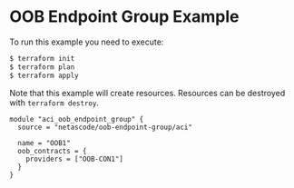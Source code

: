 <!-- BEGIN_TF_DOCS -->
# OOB Endpoint Group Example

To run this example you need to execute:

```bash
$ terraform init
$ terraform plan
$ terraform apply
```

Note that this example will create resources. Resources can be destroyed with `terraform destroy`.

```hcl
module "aci_oob_endpoint_group" {
  source = "netascode/oob-endpoint-group/aci"

  name = "OOB1"
  oob_contracts = {
    providers = ["OOB-CON1"]
  }
}

```
<!-- END_TF_DOCS -->